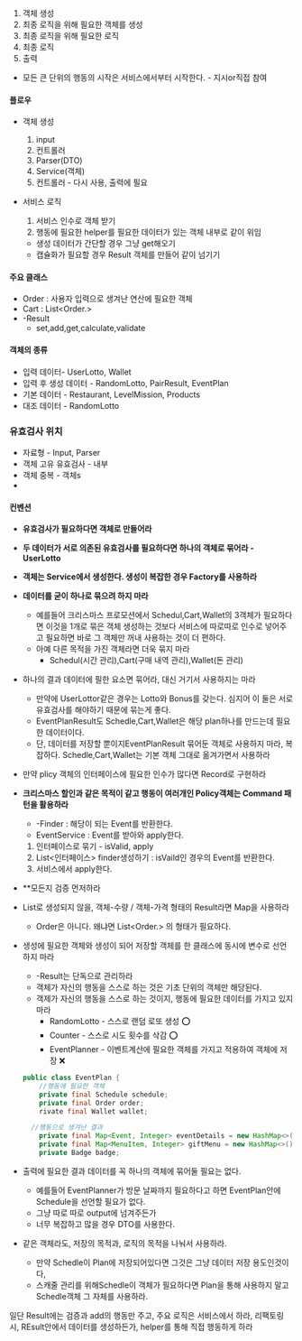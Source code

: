 1. 객체 생성
2. 최종 로직을 위해 필요한 객체를 생성 
3. 최종 로직을 위해 필요한 로직
4. 최종 로직
5. 출력
- 모든 큰 단위의 행동의 시작은 서비스에서부터 시작한다. - 지시or직접 참여
#### 플로우
- 객체 생성
	1. input
	2. 컨트롤러
	3. Parser(DTO)
	4. Service(객체)
	5. 컨트롤러 - 다시 사용, 출력에 필요

- 서비스 로직
	1. 서비스 인수로 객체 받기
	2. 행동에 필요한 helper를 필요한 데이터가 있는 객체 내부로 같이 위임
	- 생성 데이터가 간단할 경우 그냥 get해오기
	- 캡슐화가 필요할 경우 Result 객체를 만들어 같이 넘기기
#### 주요 클래스
- Order : 사용자 입력으로 생겨난 연산에 필요한 객체
- Cart : List<Order.>
- -Result
	- set,add,get,calculate,validate

#### 객체의 종류
- 입력 데이터- UserLotto, Wallet
- 입력 후 생성 데이터 - RandomLotto, PairResult, EventPlan
- 기본 데이터 - Restaurant, LevelMission, Products
- 대조 데이터 - RandomLotto

### 유효검사 위치
- 자료형 - Input, Parser
- 객체 고유 유효검사 - 내부
- 객체 중복 - 객체s
- 

#### 컨벤션
- **유효검사가 필요하다면 객체로 만들어라**
- **두 데이터가 서로 의존된 유효검사를 필요하다면 하나의 객체로 묶어라 - UserLotto**
- **객체는 Service에서 생성한다. 생성이 복잡한 경우 Factory를 사용하라**
- **데이터를 굳이 하나로 묶으려 하지 마라**
	- 예를들어 크리스마스 프로모션에서 Schedul,Cart,Wallet의 3객체가 필요하다면 이것을 1개로 묶은 객체 생성하는 것보다 서비스에 따로따로 인수로 넣어주고 필요하면 바로 그 객체만 꺼내 사용하는 것이 더 편하다.
	- 아예 다른 목적을 가진 객체라면 더욱 묶지 마라 
		- Schedul(시간  관리),Cart(구매 내역 관리),Wallet(돈 관리)
- 하나의 결과 데이터에 필한 요소면 묶어라, 대신 거기서 사용하지는 마라
	- 만약에 UserLottor같은 경우는 Lotto와 Bonus를 갖는다. 심지어 이 둘은 서로 유효검사를 해야하기 때문에 묶는게 좋다.
	- EventPlanResult도 Schedle,Cart,Wallet은 해당 plan하나를 만드는데 필요한 데이터이다. 
	- 단, 데이터를 저장할 뿐이지EventPlanResult 묶어둔 객체로 사용하지 마라, 복잡하다. Schedle,Cart,Wallet는 기본 객체 그대로 옮겨가면서 사용하라
- 만약 plicy 객체의 인터페이스에 필요한 인수가 많다면 Record로 구현하라
- **크리스마스 할인과 같은 목적이 같고 행동이 여러개인 Policy객체는 Command 패턴을 활용하라**
	- -Finder : 해당이 되는 Event를 반환한다.
	- EventService : Event를 받아와 apply한다.
	1. 인터페이스로 묶기 - isValid, apply
	2. List<인터페이스> finder생성하기 : isVaild인 경우의 Event를 반환한다.
	3. 서비스에서 apply한다.
- **모든지 검증 먼저하라
- List로 생성되지 않을, 객체-수량 / 객체-가격 형태의 Result라면 Map을 사용하라 
	- Order은 아니다. 왜냐면 List<Order.> 의 형태가 필요하다.

- 생성에 필요한 객체와 생성이 되어 저장할 객체를 한 클래스에 동시에 변수로 선언하지 마라
	- -Result는 단독으로 관리하라
	- 객체가 자신의 행동을 스스로 하는 것은 기초 단위의 객체만 해당된다.
	- 객제가 자신의 행동을 스스로 하는 것이지, 행동에 필요한 데이터를 가지고 있지 마라
		- RandomLotto - 스스로 랜덤 로또 생성 ⭕️
		- Counter - 스스로 시도 횟수를 삭감 ⭕️
		- EventPlanner -  이벤트계산에 필요한 객체를 가지고 적용하여 객체에 저장 ❌ 
  ```java
  public class EventPlan { 
	  //행동에 필요한 객체
	  private final Schedule schedule; 
	  private final Order order; 
	  rivate final Wallet wallet; 

	//행동으로 생겨난 결과
	  private final Map<Event, Integer> eventDetails = new HashMap<>(); 
	  private final Map<MenuItem, Integer> giftMenu = new HashMap<>(); 
	  private Badge badge;
	```
- 출력에 필요한 결과 데이터를 꼭 하나의 객체에 묶어둘 필요는 없다.
	- 예를들어 EventPlanner가 방문 날짜까지 필요하다고 하면 EventPlan안에 Schedule을 선언할 필요가 없다. 
	- 그냥 따로 따로 output에 넘겨주든가
	- 너무 복잡하고 많을 경우 DTO를 사용한다.
- 같은 객체라도, 저장의 목적과, 로직의 목적을 나눠서 사용하라.
	- 만약 Schedle이 Plan에 저장되어있다면 그것은 그냥 데이터 저장 용도인것이다,
	- 스캐줄 관리를 위해Schedle이 객체가 필요하다면  Plan을 통해 사용하지 말고Schedle객체 그 자체를 사용하라.


일단 Result에는 검증과 add의 행동만 주고, 주요 로직은 서비스에서 하라,
리팩토링 시, REsult안에서 데이터를 생성하든가, helper를 통해 직접 행동하게 하라